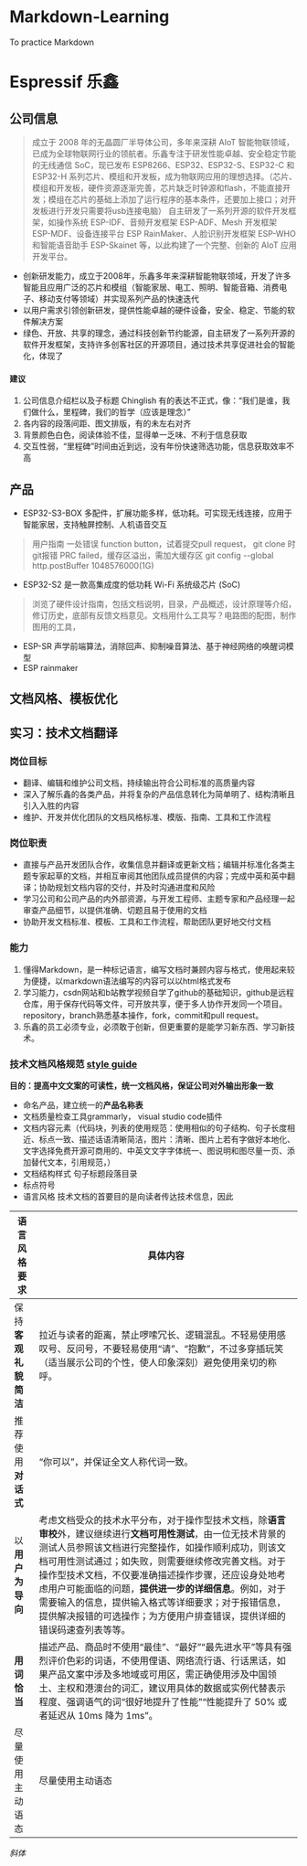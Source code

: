 # Markdown-Learning
To practice Markdown
# Espressif 乐鑫
## 公司信息
>  成立于 2008 年的无晶圆厂半导体公司，多年来深耕 AIoT 智能物联领域，已成为全球物联网行业的领航者。乐鑫专注于研发性能卓越、安全稳定节能的无线通信 SoC，现已发布 ESP8266、ESP32、ESP32-S、ESP32-C 和 ESP32-H 系列芯片、模组和开发板，成为物联网应用的理想选择。（芯片、模组和开发板，硬件资源逐渐完善，芯片缺乏时钟源和flash，不能直接开发；模组在芯片的基础上添加了运行程序的基本条件，还要加上接口；对开发板进行开发只需要将usb连接电脑）
> 自主研发了一系列开源的软件开发框架，如操作系统 ESP-IDF、音频开发框架 ESP-ADF、Mesh 开发框架 ESP-MDF、设备连接平台 ESP RainMaker、人脸识别开发框架 ESP-WHO 和智能语音助手 ESP-Skainet 等，以此构建了一个完整、创新的 AIoT 应用开发平台。 
- 创新研发能力，成立于2008年，乐鑫多年来深耕智能物联领域，开发了许多智能且应用广泛的芯片和模组（智能家居、电工、照明、智能音箱、消费电子、移动支付等领域）并实现系列产品的快速迭代
- 以用户需求引领创新研发，提供性能卓越的硬件设备，安全、稳定、节能的软件解决方案
- 绿色、开放、共享的理念，通过科技创新节约能源，自主研发了一系列开源的软件开发框架，支持许多创客社区的开源项目，通过技术共享促进社会的智能化，体现了

#### 建议
1. 公司信息介绍栏以及子标题 Chinglish 有的表达不正式，像：“我们是谁，我们做什么，里程碑，我们的哲学（应该是理念）”
2. 各内容的段落间距、图文排版，有的未左右对齐
3. 背景颜色白色，阅读体验不佳，显得单一乏味、不利于信息获取
4. 交互性弱，“里程碑”时间由近到远，没有年份快速筛选功能，信息获取效率不高
## 产品
- ESP32-S3-BOX 多配件，扩展功能多样，低功耗。可实现无线连接，应用于智能家居，支持触屏控制、人机语音交互
> 用户指南 一处错误 function button，试着提交pull request， git clone 时git报错 PRC failed，缓存区溢出，需加大缓存区 git config --global http.postBuffer 1048576000(1G)
- ESP32-S2 是一款高集成度的低功耗 Wi-Fi 系统级芯片 (SoC)
> 浏览了硬件设计指南，包括文档说明，目录，产品概述，设计原理等介绍，修订历史，底部有反馈文档意见。文档用什么工具写？电路图的配图，制作图用的工具，
- ESP-SR 声学前端算法，消除回声、抑制噪音算法、基于神经网络的唤醒词模型
- ESP rainmaker
## 文档风格、模板优化

## 实习：技术文档翻译
### 岗位目标
- 翻译、编辑和维护公司文档，持续输出符合公司标准的高质量内容
- 深入了解乐鑫的各类产品，并将复杂的产品信息转化为简单明了、结构清晰且引入入胜的内容
- 维护、开发并优化团队的文档风格标准、模版、指南、工具和工作流程

### 岗位职责
- 直接与产品开发团队合作，收集信息并翻译或更新文档；编辑并标准化各类主题专家起草的文档，并相互审阅其他团队成员提供的内容；完成中英和英中翻译；协助规划文档内容的交付，并及时沟通进度和风险
- 学习公司和公司产品的内外部资源，与开发工程师、主题专家和产品经理一起审查产品细节，以提供准确、切题且易于使用的文档
- 协助开发文档标准、模板、工具和工作流程，帮助团队更好地交付文档

### 能力
1. 懂得Markdown，是一种标记语言，编写文档时兼顾内容与格式，使用起来较为便捷，以markdown语法编写的内容可以以html格式发布
2. 学习能力，csdn网站和b站教学视频自学了github的基础知识，github是远程仓库，用于保存代码等文件，可开放共享，便于多人协作开发同一个项目。repository，branch熟悉基本操作，fork，commit和pull request。
3. 乐鑫的员工必须专业，必须敢于创新，但更重要的是能学习新东西、学习新技术。

### 技术文档风格规范 [style guide](https://github.com/yikeke/zh-style-guide/tree/master/source“点击前往外部站点”)
**目的：提高中文文案的可读性，统一文档风格，保证公司对外输出形象一致**
- 命名产品，建立统一的**产品名称表**
- 文档质量检查工具grammarly， visual studio code插件
- 文档内容元素（代码块，列表的使用规范：使用相似的句子结构、句子长度相近、标点一致、描述话语清晰简洁，图片：清晰、图片上若有字做好本地化、文字选择免费开源可商用的、中英文文字字体统一、图说明和图尽量一页、添加替代文本，引用规范，）
- 文档结构样式 句子标题段落目录
- 标点符号
- 语言风格
技术文档的首要目的是向读者传达技术信息，因此

|语言风格要求|具体内容|
|--------|----|
|保持**客观礼貌简洁**|拉近与读者的距离，禁止啰嗦冗长、逻辑混乱。不轻易使用感叹号、反问号，不要轻易使用“请”、“抱歉”，不过多穿插玩笑（适当展示公司的个性，使人印象深刻）避免使用亲切的称呼。|
|推荐使用**对话式** |“你可以”，并保证全文人称代词一致。|
|以**用户为导向**|考虑文档受众的技术水平分布，对于操作型技术文档，除**语言审校**外，建议继续进行**文档可用性测试**，由一位无技术背景的测试人员参照该文档进行完整操作，如操作顺利成功，则该文档可用性测试通过；如失败，则需要继续修改完善文档。对于操作型技术文档，不仅要准确描述操作步骤，还应设身处地考虑用户可能面临的问题，**提供进一步的详细信息**。例如，对于需要输入的信息，提供输入格式等详细要求；对于报错信息，提供解决报错的可选操作；为方便用户排查错误，提供详细的错误码速查列表等等。|
|**用词恰当**|描述产品、商品时不使用“最佳”、“最好”“最先进水平”等具有强烈评价色彩的词语，不使用俚语、网络流行语、行话黑话，如果产品文案中涉及多地域或可用区，需正确使用涉及中国领土、主权和港澳台的词汇，建议用具体的数据或实例代替表示程度、强调语气的词“很好地提升了性能”“性能提升了 50% 或者延迟从 10ms 降为 1ms”。|
|尽量使用主动语态|尽量使用主动语态|
*斜体*
